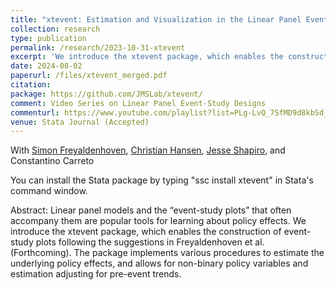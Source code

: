 ```yaml
---
title: "xtevent: Estimation and Visualization in the Linear Panel Event-Study Design"
collection: research
type: publication
permalink: /research/2023-10-31-xtevent
excerpt: 'We introduce the xtevent package, which enables the construction of event-study plots following the suggestions in [Freyaldenhoven et al. (Forthcoming)](https://jorgeperezperez.com/research/2021-5-7-events).'
date: 2024-08-02
paperurl: /files/xtevent_merged.pdf
citation: 
package: https://github.com/JMSLab/xtevent/
comment: Video Series on Linear Panel Event-Study Designs
commenturl: https://www.youtube.com/playlist?list=PLg-LvQ_7SfMD9d8kbSd_Ig_HB-5h6HCTx
venue: Stata Journal (Accepted)
---
```

With [Simon Freyaldenhoven](https://simonfreyaldenhoven.github.io/), [Christian Hansen](https://voices.uchicago.edu/christianhansen/), [Jesse Shapiro](https://scholar.harvard.edu/shapiro/home), and Constantino Carreto

You can install the Stata package by typing "ssc install xtevent" in Stata's command window.

Abstract: Linear panel models and the “event-study plots” that often accompany them are popular tools for learning about policy effects. We introduce the xtevent package, which enables the construction of event-study plots following the suggestions in Freyaldenhoven et al. (Forthcoming). The package implements various procedures to estimate the underlying policy effects, and allows for non-binary policy variables and estimation adjusting for pre-event trends.

